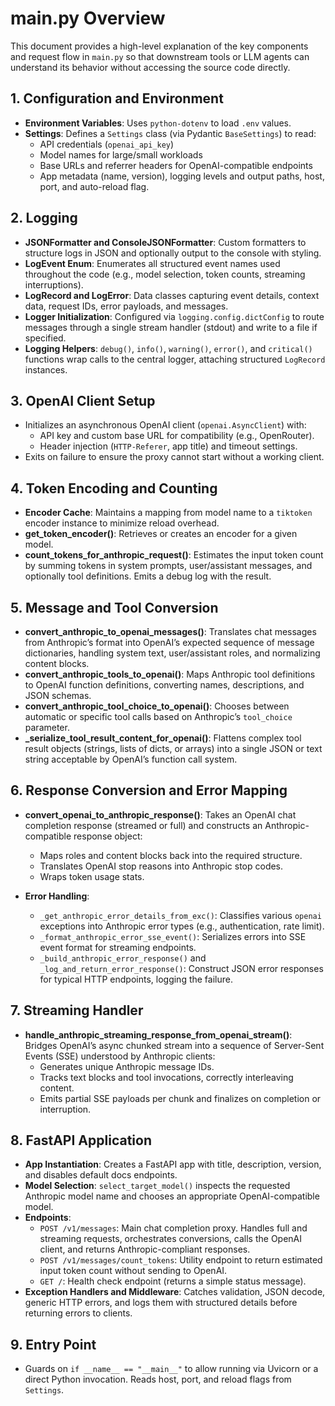 # main.py Overview

This document provides a high-level explanation of the key components and request flow in `main.py` so that downstream tools or LLM agents can understand its behavior without accessing the source code directly.

## 1. Configuration and Environment

- **Environment Variables**: Uses `python-dotenv` to load `.env` values.
- **Settings**: Defines a `Settings` class (via Pydantic `BaseSettings`) to read:
  - API credentials (`openai_api_key`)
  - Model names for large/small workloads
  - Base URLs and referrer headers for OpenAI-compatible endpoints
  - App metadata (name, version), logging levels and output paths, host, port, and auto-reload flag.

## 2. Logging

- **JSONFormatter and ConsoleJSONFormatter**: Custom formatters to structure logs in JSON and optionally output to the console with styling.
- **LogEvent Enum**: Enumerates all structured event names used throughout the code (e.g., model selection, token counts, streaming interruptions).
- **LogRecord and LogError**: Data classes capturing event details, context data, request IDs, error payloads, and messages.
- **Logger Initialization**: Configured via `logging.config.dictConfig` to route messages through a single stream handler (stdout) and write to a file if specified.
- **Logging Helpers**: `debug()`, `info()`, `warning()`, `error()`, and `critical()` functions wrap calls to the central logger, attaching structured `LogRecord` instances.

## 3. OpenAI Client Setup

- Initializes an asynchronous OpenAI client (`openai.AsyncClient`) with:
  - API key and custom base URL for compatibility (e.g., OpenRouter).
  - Header injection (`HTTP-Referer`, app title) and timeout settings.
- Exits on failure to ensure the proxy cannot start without a working client.

## 4. Token Encoding and Counting

- **Encoder Cache**: Maintains a mapping from model name to a `tiktoken` encoder instance to minimize reload overhead.
- **get_token_encoder()**: Retrieves or creates an encoder for a given model.
- **count_tokens_for_anthropic_request()**: Estimates the input token count by summing tokens in system prompts, user/assistant messages, and optionally tool definitions. Emits a debug log with the result.

## 5. Message and Tool Conversion

- **convert_anthropic_to_openai_messages()**: Translates chat messages from Anthropic’s format into OpenAI’s expected sequence of message dictionaries, handling system text, user/assistant roles, and normalizing content blocks.
- **convert_anthropic_tools_to_openai()**: Maps Anthropic tool definitions to OpenAI function definitions, converting names, descriptions, and JSON schemas.
- **convert_anthropic_tool_choice_to_openai()**: Chooses between automatic or specific tool calls based on Anthropic’s `tool_choice` parameter.
- **_serialize_tool_result_content_for_openai()**: Flattens complex tool result objects (strings, lists of dicts, or arrays) into a single JSON or text string acceptable by OpenAI’s function call system.

## 6. Response Conversion and Error Mapping

- **convert_openai_to_anthropic_response()**: Takes an OpenAI chat completion response (streamed or full) and constructs an Anthropic-compatible response object:
  - Maps roles and content blocks back into the required structure.
  - Translates OpenAI stop reasons into Anthropic stop codes.
  - Wraps token usage stats.

- **Error Handling**:
  - `_get_anthropic_error_details_from_exc()`: Classifies various `openai` exceptions into Anthropic error types (e.g., authentication, rate limit).
  - `_format_anthropic_error_sse_event()`: Serializes errors into SSE event format for streaming endpoints.
  - `_build_anthropic_error_response()` and `_log_and_return_error_response()`: Construct JSON error responses for typical HTTP endpoints, logging the failure.

## 7. Streaming Handler

- **handle_anthropic_streaming_response_from_openai_stream()**: Bridges OpenAI’s async chunked stream into a sequence of Server-Sent Events (SSE) understood by Anthropic clients:
  - Generates unique Anthropic message IDs.
  - Tracks text blocks and tool invocations, correctly interleaving content.
  - Emits partial SSE payloads per chunk and finalizes on completion or interruption.

## 8. FastAPI Application

- **App Instantiation**: Creates a FastAPI app with title, description, version, and disables default docs endpoints.
- **Model Selection**: `select_target_model()` inspects the requested Anthropic model name and chooses an appropriate OpenAI-compatible model.
- **Endpoints**:
  - `POST /v1/messages`: Main chat completion proxy. Handles full and streaming requests, orchestrates conversions, calls the OpenAI client, and returns Anthropic-compliant responses.
  - `POST /v1/messages/count_tokens`: Utility endpoint to return estimated input token count without sending to OpenAI.
  - `GET /`: Health check endpoint (returns a simple status message).
- **Exception Handlers and Middleware**: Catches validation, JSON decode, generic HTTP errors, and logs them with structured details before returning errors to clients.

## 9. Entry Point

- Guards on `if __name__ == "__main__"` to allow running via Uvicorn or a direct Python invocation. Reads host, port, and reload flags from `Settings`.
